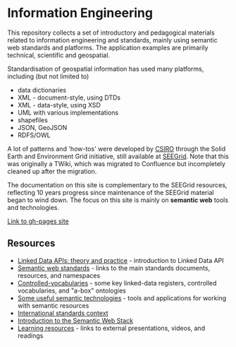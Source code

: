 # Information Engineering

This repository collects a set of introductory and pedagogical materials related to information engineering and standards, mainly using semantic web standards and platforms. The application examples are primarily technical, scientific and geospatial. 

Standardisation of geospatial information has used many platforms, including (but not limited to)

- data dictionaries
- XML - document-style, using DTDs
- XML - data-style, using XSD
- UML with various implementations
- shapefiles
- JSON, GeoJSON
- RDFS/OWL

A lot of patterns and 'how-tos' were developed by [CSIRO](https://csiro.au) through the Solid Earth and Environment Grid initiative, still available at [SEEGrid](https://confluence.csiro.au/display/seegrid/Solid+Earth+and+Environment+GRID). 
Note that this was originally a TWiki, which was migrated to Confluence but incompletely cleaned up after the migration.

The documentation on this site is complementary to the SEEGrid resources, reflecting 10 years progress since maintenance of the SEEGrid material began to wind down. 
The focus on this site is mainly on **semantic web** tools and technologies. 

[Link to gh-pages site](https://csiro-enviro-informatics.github.io/info-engineering/)

## Resources

- [Linked Data APIs: theory and practice](linked-data-api.md) - introduction to Linked Data API
- [Semantic web standards](standards.md) - links to the main standards documents, resources, and namespaces
- [Controlled-vocabularies](cv.md) - some key linked-data registers, controlled vocabularies, and "a-box" ontologies
- [Some useful semantic technologies](semantic-tools.md) - tools and applications for working with semantic resources
- [International standards context](standards-organizations.md)
- [Introduction to the Semantic Web Stack](semantic-stack.md)
- [Learning resources](learning-resources.md) - links to external presentations, videos, and readings
